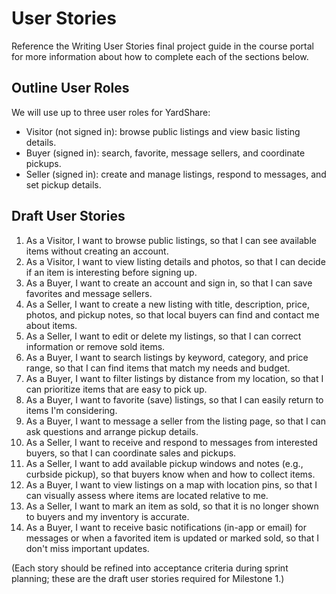 # User Stories

Reference the Writing User Stories final project guide in the course portal for more information about how to complete each of the sections below.

## Outline User Roles

We will use up to three user roles for YardShare:

- Visitor (not signed in): browse public listings and view basic listing details.
- Buyer (signed in): search, favorite, message sellers, and coordinate pickups.
- Seller (signed in): create and manage listings, respond to messages, and set pickup details.

## Draft User Stories

1. As a Visitor, I want to browse public listings, so that I can see available items without creating an account.
2. As a Visitor, I want to view listing details and photos, so that I can decide if an item is interesting before signing up.
3. As a Buyer, I want to create an account and sign in, so that I can save favorites and message sellers.
4. As a Seller, I want to create a new listing with title, description, price, photos, and pickup notes, so that local buyers can find and contact me about items.
5. As a Seller, I want to edit or delete my listings, so that I can correct information or remove sold items.
6. As a Buyer, I want to search listings by keyword, category, and price range, so that I can find items that match my needs and budget.
7. As a Buyer, I want to filter listings by distance from my location, so that I can prioritize items that are easy to pick up.
8. As a Buyer, I want to favorite (save) listings, so that I can easily return to items I'm considering.
9. As a Buyer, I want to message a seller from the listing page, so that I can ask questions and arrange pickup details.
10. As a Seller, I want to receive and respond to messages from interested buyers, so that I can coordinate sales and pickups.
11. As a Seller, I want to add available pickup windows and notes (e.g., curbside pickup), so that buyers know when and how to collect items.
12. As a Buyer, I want to view listings on a map with location pins, so that I can visually assess where items are located relative to me.
13. As a Seller, I want to mark an item as sold, so that it is no longer shown to buyers and my inventory is accurate.
14. As a Buyer, I want to receive basic notifications (in-app or email) for messages or when a favorited item is updated or marked sold, so that I don't miss important updates.

(Each story should be refined into acceptance criteria during sprint planning; these are the draft user stories required for Milestone 1.)
